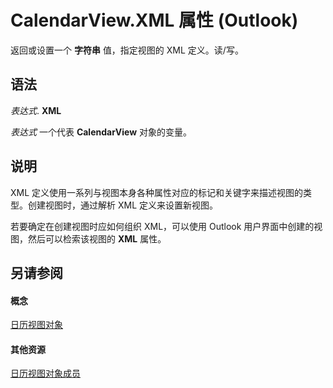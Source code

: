 
# CalendarView.XML 属性 (Outlook)

返回或设置一个 **字符串** 值，指定视图的 XML 定义。读/写。


## 语法

 _表达式_. **XML**

 _表达式_ 一个代表 **CalendarView** 对象的变量。


## 说明

XML 定义使用一系列与视图本身各种属性对应的标记和关键字来描述视图的类型。创建视图时，通过解析 XML 定义来设置新视图。

若要确定在创建视图时应如何组织 XML，可以使用 Outlook 用户界面中创建的视图，然后可以检索该视图的 **XML** 属性。


## 另请参阅


#### 概念


[日历视图对象](37e078b9-9fc6-5894-b043-06d7257666a8.md)
#### 其他资源


[日历视图对象成员](c8ee2de7-d65c-90b2-0d63-5fa584c7c500.md)